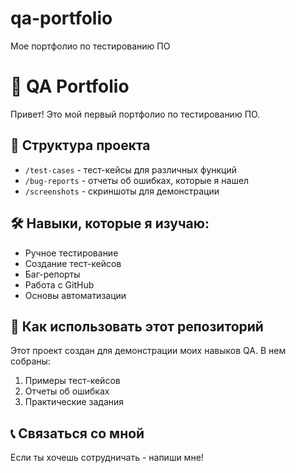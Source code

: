 # qa-portfolio
Mое портфолио по тестированию ПО
# 🧪 QA Portfolio

Привет! Это мой первый портфолио по тестированию ПО.

## 📁 Структура проекта
- `/test-cases` - тест-кейсы для различных функций
- `/bug-reports` - отчеты об ошибках, которые я нашел
- `/screenshots` - скриншоты для демонстрации

## 🛠️ Навыки, которые я изучаю:
- Ручное тестирование
- Создание тест-кейсов
- Баг-репорты
- Работа с GitHub
- Основы автоматизации

## 📝 Как использовать этот репозиторий
Этот проект создан для демонстрации моих навыков QA. В нем собраны:
1. Примеры тест-кейсов
2. Отчеты об ошибках
3. Практические задания

## 📞 Связаться со мной
Если ты хочешь сотрудничать - напиши мне!

